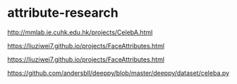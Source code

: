 # attribute-research

http://mmlab.ie.cuhk.edu.hk/projects/CelebA.html

https://liuziwei7.github.io/projects/FaceAttributes.html

https://liuziwei7.github.io/projects/FaceAttributes.html

https://github.com/andersbll/deeppy/blob/master/deeppy/dataset/celeba.py
